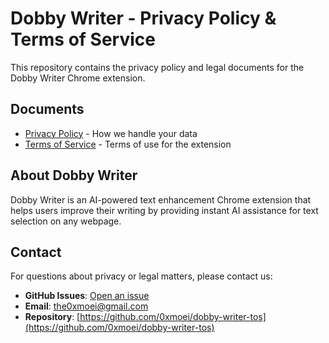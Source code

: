 # Dobby Writer - Privacy Policy & Terms of Service

This repository contains the privacy policy and legal documents for the Dobby Writer Chrome extension.

## Documents

- [Privacy Policy](./privacy-policy.md) - How we handle your data
- [Terms of Service](./terms-of-service.md) - Terms of use for the extension

## About Dobby Writer

Dobby Writer is an AI-powered text enhancement Chrome extension that helps users improve their writing by providing instant AI assistance for text selection on any webpage.

## Contact

For questions about privacy or legal matters, please contact us:

- **GitHub Issues**: [Open an issue](https://github.com/0xmoei/dobby-writer-tos/issues)
- **Email**: the0xmoei@gmail.com
- **Repository**: [https://github.com/0xmoei/dobby-writer-tos](https://github.com/0xmoei/dobby-writer-tos) 